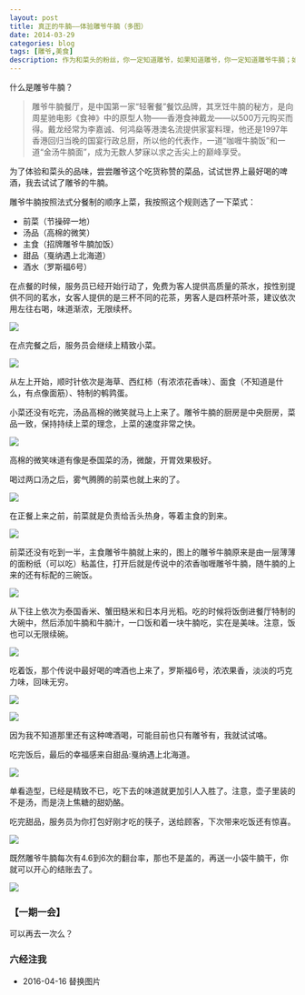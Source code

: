 ```yaml
---
layout: post
title: 真正的牛腩——体验雕爷牛腩（多图）
date: 2014-03-29
categories: blog
tags: [雕爷,美食]
description: 作为和菜头的粉丝，你一定知道雕爷，如果知道雕爷，你一定知道雕爷牛腩；如果你不知道和菜头，也不知道雕爷，你也一定得尝一尝雕爷牛腩。
---
```


什么是雕爷牛腩？

>雕爷牛腩餐厅，是中国第一家“轻奢餐”餐饮品牌，其烹饪牛腩的秘方，是向周星驰电影《食神》中的原型人物——香港食神戴龙——以500万元购买而得。戴龙经常为李嘉诚、何鸿燊等港澳名流提供家宴料理，他还是1997年香港回归当晚的国宴行政总厨，所以他的代表作，一道“咖喱牛腩饭”和一道“金汤牛腩面”，成为无数人梦寐以求之舌尖上的巅峰享受。

为了体验和菜头的品味，尝尝雕爷这个吃货称赞的菜品，试试世界上最好喝的啤酒，我去试试了雕爷的牛腩。

雕爷牛腩按照法式分餐制的顺序上菜，我按照这个规则选了一下菜式：


- 前菜（节操碎一地）
- 汤品（高棉的微笑）
- 主食（招牌雕爷牛腩加饭）
- 甜品（戛纳遇上北海道）
- 酒水（罗斯福6号）

在点餐的时候，服务员已经开始行动了，免费为客人提供高质量的茶水，按性别提供不同的茗水，女客人提供的是三杯不同的花茶，男客人是四杯茶叶茶，建议依次用左往右喝，味道渐浓，无限续杯。

![](http://openmindclub.qiniudn.com/omt/DiaoYeNiuNan-2014-001.JPG)

在点完餐之后，服务员会继续上精致小菜。

![](http://openmindclub.qiniudn.com/omt/DiaoYeNiuNan-2014-002.JPG)

从左上开始，顺时针依次是海草、西红柿（有浓浓花香味）、面食（不知道是什么，有点像面筋）、特制的鹌鹑蛋。

小菜还没有吃完，汤品高棉的微笑就马上上来了。雕爷牛腩的厨房是中央厨房，菜品一致，保持持续上菜的理念，上菜的速度非常之快。

![](http://openmindclub.qiniudn.com/omt/DiaoYeNiuNan-2014-003.JPG)

高棉的微笑味道有像是泰国菜的汤，微酸，开胃效果极好。

喝过两口汤之后，雾气腾腾的前菜也就上来的了。

![](http://openmindclub.qiniudn.com/omt/DiaoYeNiuNan-2014-004.JPG)

在正餐上来之前，前菜就是负责给舌头热身，等着主食的到来。

![](http://openmindclub.qiniudn.com/omt/DiaoYeNiuNan-2014-005.JPG)

前菜还没有吃到一半，主食雕爷牛腩就上来的，图上的雕爷牛腩原来是由一层薄薄的面粉纸（可以吃）粘盖住，打开后就是传说中的浓香咖喱雕爷牛腩，随牛腩的上来的还有标配的三碗饭。

![](http://openmindclub.qiniudn.com/omt/DiaoYeNiuNan-2014-006.JPG)

从下往上依次为泰国香米、蟹田糙米和日本月光稻。吃的时候将饭倒进餐厅特制的大碗中，然后添加牛腩和牛腩汁，一口饭和着一块牛腩吃，实在是美味。注意，饭也可以无限续碗。

![](http://openmindclub.qiniudn.com/omt/DiaoYeNiuNan-2014-007.JPG)

吃着饭，那个传说中最好喝的啤酒也上来了，罗斯福6号，浓浓果香，淡淡的巧克力味，回味无穷。

![](http://openmindclub.qiniudn.com/omt/DiaoYeNiuNan-2014-008.JPG)

![](http://openmindclub.qiniudn.com/omt/DiaoYeNiuNan-2014-009.JPG)

因为我不知道那里还有这种啤酒喝，可能目前也只有雕爷有，我就试试咯。

吃完饭后，最后的幸福感来自甜品:戛纳遇上北海道。

![](http://openmindclub.qiniudn.com/omt/DiaoYeNiuNan-2014-010.JPG)

单看造型，已经是精致不已，吃下去的味道就更加引人入胜了。注意，壶子里装的不是汤，而是浇上焦糖的甜奶酪。

吃完甜品，服务员为你打包好刚才吃的筷子，送给顾客，下次带来吃饭还有惊喜。

![](http://openmindclub.qiniudn.com/omt/DiaoYeNiuNan-2014-011.JPG)

既然雕爷牛腩每次有4.6到6次的翻台率，那也不是盖的，再送一小袋牛腩干，你就可以开心的结账去了。

![](http://openmindclub.qiniudn.com/omt/DiaoYeNiuNan-2014-012.JPG)


### 【一期一会】

可以再去一次么？

### 六经注我

- 2016-04-16 替换图片





